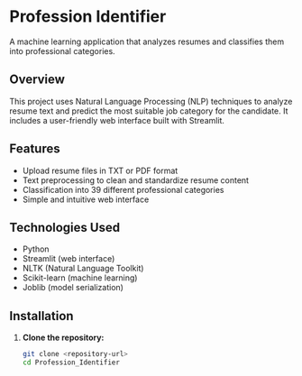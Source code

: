 # Profession Identifier

A machine learning application that analyzes resumes and classifies them into professional categories.

## Overview

This project uses Natural Language Processing (NLP) techniques to analyze resume text and predict the most suitable job category for the candidate. It includes a user-friendly web interface built with Streamlit.

## Features

- Upload resume files in TXT or PDF format
- Text preprocessing to clean and standardize resume content
- Classification into 39 different professional categories
- Simple and intuitive web interface

## Technologies Used

- Python
- Streamlit (web interface)
- NLTK (Natural Language Toolkit)
- Scikit-learn (machine learning)
- Joblib (model serialization)

## Installation

1. **Clone the repository:**
   ```bash
   git clone <repository-url>
   cd Profession_Identifier
